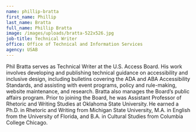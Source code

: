 ```yaml
---
name: phillip-bratta
first_name: Phillip
last_name: Bratta
full_name: Phillip Bratta
image: /images/uploads/bratta-522x526.jpg
job-title: Technical Writer
office: Office of Technical and Information Services
agency: USAB
---
```

Phil Bratta serves as Technical Writer at the U.S. Access Board. His work involves developing and publishing technical guidance on accessibility and inclusive design, including bulletins covering the ADA and ABA Accessibility Standards, and assisting with event programs, policy and rule-making, website maintenance, and research. Bratta also manages the Board’s public affairs program. Prior to joining the Board, he was Assistant Professor of Rhetoric and Writing Studies at Oklahoma State University. He earned a Ph.D. in Rhetoric and Writing from Michigan State University, M.A. in English from the University of Florida, and B.A. in Cultural Studies from Columbia College Chicago.